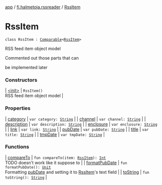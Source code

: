 [app](../../index.md) / [fi.halmetoja.rssreader](../index.md) / [RssItem](./index.md)

# RssItem

`class RssItem : `[`Comparable`](https://kotlinlang.org/api/latest/jvm/stdlib/kotlin/-comparable/index.html)`<`[`RssItem`](./index.md)`>`

RSS feed item object model

Commented out those parts that can

be implemented later

### Constructors

| [&lt;init&gt;](-init-.md) | `RssItem()`<br>RSS feed item object model |

### Properties

| [category](category.md) | `var category: `[`String`](https://kotlinlang.org/api/latest/jvm/stdlib/kotlin/-string/index.html) |
| [channel](channel.md) | `var channel: `[`String`](https://kotlinlang.org/api/latest/jvm/stdlib/kotlin/-string/index.html) |
| [description](description.md) | `var description: `[`String`](https://kotlinlang.org/api/latest/jvm/stdlib/kotlin/-string/index.html) |
| [enclosure](enclosure.md) | `var enclosure: `[`String`](https://kotlinlang.org/api/latest/jvm/stdlib/kotlin/-string/index.html) |
| [link](link.md) | `var link: `[`String`](https://kotlinlang.org/api/latest/jvm/stdlib/kotlin/-string/index.html) |
| [pubDate](pub-date.md) | `var pubDate: `[`String`](https://kotlinlang.org/api/latest/jvm/stdlib/kotlin/-string/index.html) |
| [title](title.md) | `var title: `[`String`](https://kotlinlang.org/api/latest/jvm/stdlib/kotlin/-string/index.html) |
| [tmpDate](tmp-date.md) | `var tmpDate: `[`String`](https://kotlinlang.org/api/latest/jvm/stdlib/kotlin/-string/index.html) |

### Functions

| [compareTo](compare-to.md) | `fun compareTo(item: `[`RssItem`](./index.md)`): `[`Int`](https://kotlinlang.org/api/latest/jvm/stdlib/kotlin/-int/index.html)<br>TODO doesn't work like it suppose to |
| [formatPubDate](format-pub-date.md) | `fun formatPubDate(): `[`Unit`](https://kotlinlang.org/api/latest/jvm/stdlib/kotlin/-unit/index.html)<br>Formatting [pubDate](pub-date.md) and setting it to [RssItem](./index.md)'s text field |
| [toString](to-string.md) | `fun toString(): `[`String`](https://kotlinlang.org/api/latest/jvm/stdlib/kotlin/-string/index.html) |

